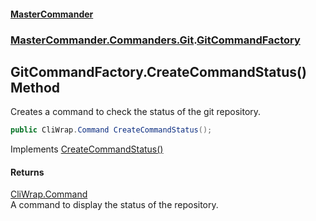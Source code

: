 #### [MasterCommander](MasterCommander.md 'MasterCommander')
### [MasterCommander.Commanders.Git](MasterCommander.md#MasterCommander.Commanders.Git 'MasterCommander.Commanders.Git').[GitCommandFactory](GitCommandFactory.md 'MasterCommander.Commanders.Git.GitCommandFactory')

## GitCommandFactory.CreateCommandStatus() Method

Creates a command to check the status of the git repository.

```csharp
public CliWrap.Command CreateCommandStatus();
```

Implements [CreateCommandStatus()](IGitCommandFactory.CreateCommandStatus().md 'MasterCommander.Commanders.Git.IGitCommandFactory.CreateCommandStatus()')

#### Returns
[CliWrap.Command](https://docs.microsoft.com/en-us/dotnet/api/CliWrap.Command 'CliWrap.Command')  
A command to display the status of the repository.